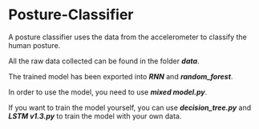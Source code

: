 # Posture-Classifier
A posture classifier uses the data from the accelerometer to classify the human posture.

All the raw data collected can be found in the folder ***data***.

The trained model has been exported into ***RNN*** and ***random_forest***.

In order to use the model, you need to use ***mixed model.py***.

If you want to train the model yourself, you can use ***decision_tree.py*** and ***LSTM v1.3.py*** to train the model with your own data.
